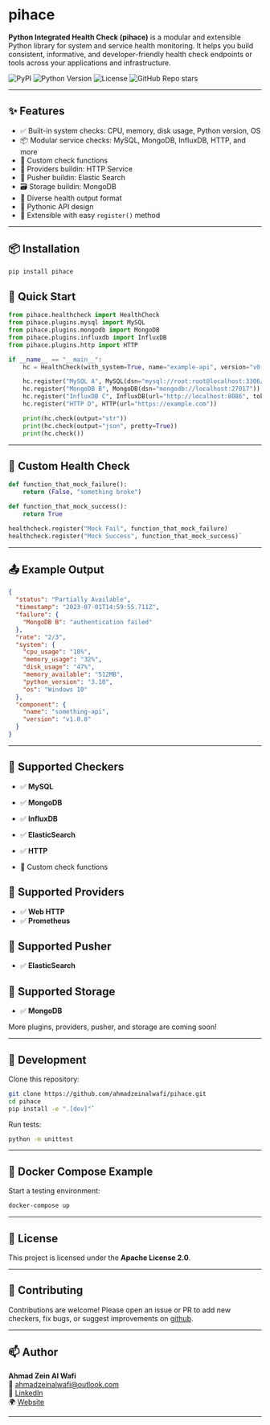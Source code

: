 # pihace

**Python Integrated Health Check (pihace)** is a modular and extensible Python library for system and service health monitoring. It helps you build consistent, informative, and developer-friendly health check endpoints or tools across your applications and infrastructure.

![PyPI](https://img.shields.io/pypi/v/pihace)
![Python Version](https://img.shields.io/pypi/pyversions/pihace)
![License](https://img.shields.io/pypi/l/pihace)
![GitHub Repo stars](https://img.shields.io/github/stars/ahmadzeinalwafi/pihace)

---

## ✨ Features

- ✅ Built-in system checks: CPU, memory, disk usage, Python version, OS
- 📦 Modular service checks: MySQL, MongoDB, InfluxDB, HTTP, and more
- 🧩 Custom check functions
- 📧 Providers buildin: HTTP Service
- 📧 Pusher buildin: Elastic Search
- 🗃️ Storage buildin: MongoDB
- 🧾 Diverse health output format
- 🐍 Pythonic API design
- 🔧 Extensible with easy `register()` method

---

## 📦 Installation

```bash
pip install pihace
```

🚀 Quick Start
--------------

```python
from pihace.healthcheck import HealthCheck
from pihace.plugins.mysql import MySQL
from pihace.plugins.mongodb import MongoDB
from pihace.plugins.influxdb import InfluxDB
from pihace.plugins.http import HTTP

if __name__ == "__main__":
    hc = HealthCheck(with_system=True, name="example-api", version="v0.1.0")

    hc.register("MySQL A", MySQL(dsn="mysql://root:root@localhost:3306/testdb"), timeout=5, retries=2)
    hc.register("MongoDB B", MongoDB(dsn="mongodb://localhost:27017"))
    hc.register("InfluxDB C", InfluxDB(url="http://localhost:8086", token="admintoken", org="myorg"))
    hc.register("HTTP D", HTTP(url="https://example.com"))

    print(hc.check(output="str"))
    print(hc.check(output="json", pretty=True))
    print(hc.check())
```

* * * * *

🧪 Custom Health Check
----------------------

```python
def function_that_mock_failure():
    return (False, "something broke")

def function_that_mock_success():
    return True

healthcheck.register("Mock Fail", function_that_mock_failure)
healthcheck.register("Mock Success", function_that_mock_success)`
```
* * * * *

📤 Example Output
-----------------

```json
{
  "status": "Partially Available",
  "timestamp": "2023-07-01T14:59:55.711Z",
  "failure": {
    "MongoDB B": "authentication failed"
  },
  "rate": "2/3",
  "system": {
    "cpu_usage": "18%",
    "memory_usage": "32%",
    "disk_usage": "47%",
    "memory_available": "512MB",
    "python_version": "3.10",
    "os": "Windows 10"
  },
  "component": {
    "name": "something-api",
    "version": "v1.0.0"
  }
}
```

* * * * *

🔌 Supported Checkers
---------------------

-   ✅ **MySQL**

-   ✅ **MongoDB**

-   ✅ **InfluxDB**

-   ✅ **ElasticSearch**

-   ✅ **HTTP**

-   🧩 Custom check functions

🔌 Supported Providers
---------------------

-   ✅ **Web HTTP**
-   ✅ **Prometheus**

🔌 Supported Pusher
---------------------

-   ✅ **ElasticSearch**

🔌 Supported Storage
---------------------

-   ✅ **MongoDB**

More plugins, providers, pusher, and storage are coming soon!

* * * * *

🧰 Development
--------------

Clone this repository:

```bash
git clone https://github.com/ahmadzeinalwafi/pihace.git
cd pihace
pip install -e ".[dev]"`
```
Run tests:

``` bash
python -m unittest
```

* * * * *

🐳 Docker Compose Example
-------------------------

Start a testing environment:

```bash
docker-compose up
```

* * * * *

📜 License
----------

This project is licensed under the **Apache License 2.0**.

* * * * *

🤝 Contributing
---------------

Contributions are welcome! Please open an issue or PR to add new checkers, fix bugs, or suggest improvements on [github](https://github.com/ahmadzeinalwafi/pihace/issues).

* * * * *

📫 Author
---------

**Ahmad Zein Al Wafi**\
📧 ahmadzeinalwafi@outlook.com\
🔗 [LinkedIn](https://linkedin.com/in/ahmad-zein-al-wafi)\
🌍 [Website](https://ahmadzeinalwafi.my.id)

* * * * *